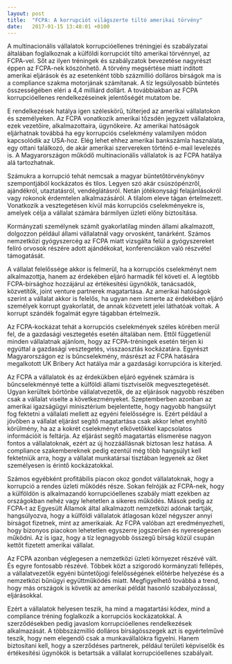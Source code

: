 ```yaml
---
layout: post
title:  "FCPA: A korrupciót világszerte tiltó amerikai törvény"
date:   2017-01-15 13:48:01 +0100
---
```


<!-- In your posts file, put your marker wherever you want to cut off the post for the main blog page -->

A multinacionális vállalatok korrupcióellenes tréningjei és szabályzatai általában foglalkoznak a külföldi korrupciót tiltó amerikai törvénnyel, az FCPA-vel. Sőt az ilyen tréningek és szabályzatok bevezetése nagyrészt éppen az FCPA-nek köszönhető. A törvény megsértése miatt indított amerikai eljárások és az esetenként több százmillió dolláros bírságok ma is a compliance szakma motorjának számítanak. A tíz legsúlyosabb büntetés összességében eléri a 4,4 milliárd dollárt. A továbbiakban az FCPA korrupcióellenes rendelkezéseinek jelentőségét mutatom be.

<!--break-->

E rendelkezések hatálya igen széleskörű, túlterjed az amerikai vállalatokon és személyeken. Az FCPA vonatkozik amerikai tőzsdén jegyzett vállalatokra, ezek vezetőire, alkalmazottaira, ügynökeire. Az amerikai hatóságok eljárhatnak továbbá ha egy korrupciós cselekmény valamilyen módon kapcsolódik az USA-hoz. Elég lehet ehhez amerikai bankszámla használata, egy ottani találkozó, de akár amerikai szervereken történő e-mail levelezés is. A Magyarországon működő multinacionális vállalatok is az FCPA hatálya alá tartozhatnak.

Számukra a korrupció tehát nemcsak a magyar büntetőtörvénykönyv szempontjából kockázatos és tilos. Legyen szó akár csúszópénzről, ajándékról, utaztatásról, vendéglátásról. Netán jótékonysági felajánlásokról vagy rokonok érdemtelen alkalmazásáról. A tilalom eleve tágan értelmezett. Vonatkozik a vesztegetésen kívül más korrupciós cselekményekre is, amelyek célja a vállalat számára bármilyen üzleti előny biztosítása.

Kormányzati személynek számít gyakorlatilag minden állami alkalmazott, dolgozzon például állami vállalatnál vagy orvosként, tanárként. Számos nemzetközi gyógyszercég az FCPA miatt vizsgálta felül a gyógyszereket felíró orvosok részére adott ajándékokat, konferenciákon való részvétel támogatását.

A vállalat felelőssége akkor is felmerül, ha a korrupciós cselekményt nem alkalmazottja, hanem az érdekében eljáró harmadik fél követi el. A legtöbb FCPA-bírsághoz hozzájárul az értékesítési ügynökök, tanácsadók, közvetítők, joint venture partnerek magatartása. Az amerikai hatóságok szerint a vállalat akkor is felelős, ha ugyan nem ismerte az érdekében eljáró személyek korrupt gyakorlatát, de annak közvetett jelei láthatóak voltak. A korrupt szándék fogalmát egyre tágabban értelmezik.

Az FCPA-kockázat tehát a korrupciós cselekmények széles körében merül fel, de a gazdasági vesztegetés esetén általában nem. Ettől függetlenül minden vállalatnak ajánlom, hogy az FCPA-tréningek esetén térjen ki egyúttal a gazdasági vesztegetés, visszaosztás kockázatára. Egyrészt Magyarországon ez is bűncselekmény, másrészt az FCPA hatására megalkotott UK Bribery Act hatálya már a gazdasági korrupcióra is kiterjed.

Az FCPA a vállalatok és az érdekükben eljáró egyének számára is bűncselekménnyé tette a külföldi állami tisztviselők megvesztegetését. Ugyan kerültek börtönbe vállalatvezetők, de az eljárások nagyobb részében csak a vállalat viselte a következményeket. Szeptemberben azonban az amerikai igazságügyi minisztérium bejelentette, hogy nagyobb hangsúlyt fog fektetni a vállalati mellett az egyéni felelősségre is. Ezért például a jövőben a vállalat eljárást segítő magatartása csak akkor lehet enyhítő körülmény, ha az a kokrét cselekményt elkövetőkkel kapcsolatos információit is feltárja. Az eljárást segítő magatartás elismerése nagyon fontos a vállalatoknak, ezért az új hozzáállásnak biztosan lesz hatása. A compliance szakembereknek pedig ezentúl még több hangsúlyt kell fektetniük arra, hogy a vállalat munkatársai tisztában legyenek az őket személyesen is érintő kockázatokkal.

Számos egyébként profitábilis piacon okoz gondot vállalatoknak, hogy a korrupció  a rendes üzleti működés része. Sokan felróják az FCPA-nek, hogy a külföldön is alkalmazandó korrupcióellenes szabály miatt ezekben az országokban nehéz vagy lehetetlen a sikeres működés. Mások pedig az FCPA-t az Egyesült Államok által alkalmazott nemzetközi adónak tartják, hangsúlyozva, hogy a külföldi vállalatok átlagosan közel négyszer annyi bírságot fizetnek, mint az amerikaiak. Az FCPA valóban azt eredményezheti, hogy bizonyos piacokon lehetetlen egyszerre jogszerűen és nyereségesen működni. Az is igaz, hogy a tíz legnagyobb összegű bírság közül csupán kettőt fizetett amerikai vállalat.

Az FCPA azonban véglegesen a nemzetközi üzleti környezet részévé vált. És egyre fontosabb részévé. Többek közt a szigorodó kormányzati fellépés, a vállalatvezetők egyéni büntetőjogi felelősségének előtérbe helyezése és a nemzetközi bűnügyi együttműködés miatt. Megfigyelhető továbbá a trend, hogy más országok is követik az amerikai példát hasonló szabályozással, eljárásokkal.

Ezért a vállalatok helyesen teszik, ha mind a magatartási kódex, mind a compliance tréning foglalkozik a korrupciós kockázatokkal. A szerződésekben pedig javaslom korrupcióellenes rendelkezések alkalmazását. A többszázmillió dolláros bírságösszegek azt is egyértelművé teszik, hogy nem elegendő csak a munkavállalókra figyelni. Hanem biztosítani kell, hogy a szerződéses partnerek, például területi képviselők és értékesítési ügynökök is betartsák a vállalat korrupcióellenes szabályait.

